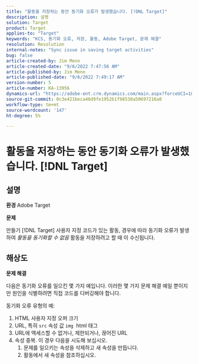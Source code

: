 ```yaml
---
title: "활동을 저장하는 동안 동기화 오류가 발생했습니다. [!DNL Target]"
description: 설명
solution: Target
product: Target
applies-to: "Target"
keywords: "KCS, 동기화 오류, 저장, 활동, Adobe Target, 문제 해결"
resolution: Resolution
internal-notes: "Sync issue in saving target activities"
bug: false
article-created-by: Jim Menn
article-created-date: "9/6/2022 7:47:56 AM"
article-published-by: Jim Menn
article-published-date: "9/6/2022 7:49:17 AM"
version-number: 5
article-number: KA-13956
dynamics-url: "https://adobe-ent.crm.dynamics.com/main.aspx?forceUCI=1&pagetype=entityrecord&etn=knowledgearticle&id=e765de36-b82d-ed11-9db1-0022480866ad"
source-git-commit: 0c3e421beca46d9fe1952b1f98538a50697216a0
workflow-type: tm+mt
source-wordcount: '147'
ht-degree: 5%

---
```


# 활동을 저장하는 동안 동기화 오류가 발생했습니다. [!DNL Target]

## 설명


<b>환경</b>
Adobe Target

<b>문제</b>

만들기 [!DNL Target] 사용자 지정 코드가 있는 활동, 경우에 따라 동기화 오류가 발생하여 *활동을 동기화할 수 없음* 활동을 저장하려고 할 때 이 수신됩니다.


## 해상도


<b>문제 해결</b>

다음은 동기화 오류를 일으킨 몇 가지 예입니다.
이러한 몇 가지 문제 해결 예일 뿐이지만 원인을 식별하려면 직접 코드를 디버깅해야 합니다.

동기화 오류 유형의 예:

1. HTML 사용자 지정 오퍼 크기
2. URL, 특히 `src` 속성 값 `img`  html 태그
3. URL에 액세스할 수 없거나, 제한되거나, 끊어진 URL
4. 속성 중복. 이 경우 다음을 시도해 보십시오.
   1. 문제를 일으키는 속성을 삭제하고 새 속성을 만듭니다.
   2. 활동에서 새 속성을 참조하십시오.


